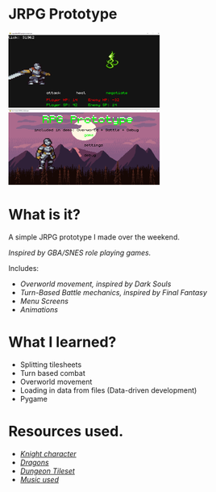 # JRPG Prototype

<img src="https://github.com/jadenhensley/jrpg_prototype/blob/main/screenshots/screenshot1.PNG" width=300 height=150>
<img src="https://github.com/jadenhensley/jrpg_prototype/blob/main/screenshots/screenshot0.PNG" width=300 height=150>

# What is it?
A simple JRPG prototype I made over the weekend. 

*Inspired by GBA/SNES role playing games.*



Includes:
- *Overworld movement, inspired by Dark Souls*
- *Turn-Based Battle mechanics, inspired by Final Fantasy*
- *Menu Screens*
- *Animations*

# What I learned?

- Splitting tilesheets
- Turn based combat
- Overworld movement
- Loading in data from files (Data-driven development)
- Pygame

# Resources used. 


- <a href="https://aamatniekss.itch.io/fantasy-knight-free-pixelart-animated-character"> *Knight character* </a>
- <a href="https://opengameart.org/content/rpg-enemies-11-dragons"> *Dragons* </a>
- <a href="https://0x72.itch.io/16x16-dungeon-tileset"> *Dungeon Tileset* </a>
- <a href="https://xdeviruchi.itch.io/8-bit-fantasy-adventure-music-pack"> *Music used* </a>
